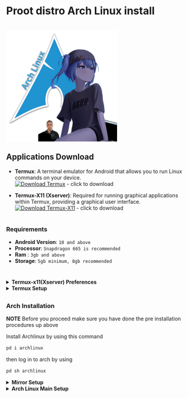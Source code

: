 # Proot distro Arch Linux install
<br><img width="300-" align="center" src="https://github.com/Welpyes/dotfiles-windows/blob/18d130b89831024092f5a6c05cc556dd70efd60f/wallpapers/20241018_195232.png">

## Applications Download

- **Termux**: A terminal emulator for Android that allows you to run Linux commands on your device.  
  [![Download Termux](https://img.shields.io/badge/Download-Termux-brightgreen?style=for-the-badge&logo=android)](https://f-droid.org/repo/com.termux_118.apk) - click to download

- **Termux-X11 (Xserver)**: Required for running graphical applications within Termux, providing a graphical user interface.  
  [![Download Termux-X11](https://img.shields.io/badge/Download-Termux--X11-blue?style=for-the-badge&logo=linux)](https://github.com/ahmad1abbadi/extra/releases/download/apps/termux-x11.apk) - click to download 
# 

### Requirements
* **Android Version**: `10 and above`
* **Processor**: `Snapdragon 665 is recommended`
* **Ram** : `3gb and above`
* **Storage**: `5gb minimum, 8gb recommended`
# 
<details>
<summary><b>Termux-x11(Xserver) Preferences</b></summary>

#### Output  
- Display resolution mode  - Exact 
- Display resolution  - 1920x1080(minimum is 1280x720)
- Stretch to fit display  - Off
- Reseed screen while soft keyboard is open  - Off
- PIP mode  - Off
- Fullscreen on device display  - On
- Force landscape orientation  - On
- Hide display cutout (if any)  - Optional
- Keep Screen On - On

### Pointer
- Touchscreen input mode  - Trackpad  
- Show stylus click options  - Off
- Show mouse click helper overlay  - On
- Capture external mouse when possible  - On
- Transform captured pointer movements  - On  
- Enable tap-to-move for touchpads - Off

### Keyboard
Toggle Keyboard using back key - On
**Everything else is optional**

</details>

<details>
<summary><b>Termux Setup</b></summary>
<br> 
First off all use this to update repos and check for bad ones

```sh
termux-change-repo && pkg upgrade -y
```
![termux-change-repo1](https://github.com/Welpyes/Proot-distro-Arch-Linux/blob/a329f2be169ed71e6e812f926df9d911310c5c81/.Readme-Resources/termux-repos1.jpg)
![termux-change-repo2](https://github.com/Welpyes/Proot-distro-Arch-Linux/blob/a329f2be169ed71e6e812f926df9d911310c5c81/.Readme-Resources/termux-repos2.jpg)


<br> 
Installing additional repos

```sh
pkg install root-repo x11-repo tur-repo -y
```
<br>
Install proot-distro and necessary packages

```sh
pkg install termux-x11-nightly pulseaudio proot-distro wget -y
```
now thats finished lets move on to **Arch Setup**

</details>

## 

### Arch Installation 

**NOTE** Before you proceed make sure you have done the pre installation procedures up above

Install Archlinux by using this command
```bash
pd i archlinux
```
then log in to arch by using
```bash
pd sh archlinux
```

<details>
<summary><b>Mirror Setup</b></summary>

First of all we have to enable mirrors based on your region to achieve fast download speeds
```bash
nano /etc/pacman.d/mirrorlist
```
After executing that command, disable the Geo-ip server by adding a comment (#) in front of `server` entry <br>
example: **DONT COPY THIS**
```bash
## Geo-IP based mirror selection and load balancing
   Server = http://mirror.archlinuxarm.org/$arch/$repo`
/\
 L add # Here
```
after that just remove the comment on the servers you want based on your region
```bash
### Japan
## Tokyo
 # Server = http://jp.mirror.archlinuxarm.org/$arch/$repo
 /\
  L remove the # here
 ```
 then save the file by clicking `ctrl` then O<br>
 and closing nano by `ctrl` then X
 
</details>


<details>
<summary><b>Arch Linux Main Setup</b></summary>

Do a full system upgrade
```bash
pacman -Syyyyyyyyyyu
```
install sudo and xfce4 
```bash
pacman -S sudo xfce4 --noconfirm
```
add user (add your username) **NOTE** dont forget that your username is case sensitive 
```bash
useradd -m -G wheel {Username}
```
Add a password to your user
```bash
passwd Welpyes
```
open the sudoers file using this command 
```bash
nano /etc/sudoers
```
now scroll down and find `User Privilege Specification` one line under `root` add:
```bash
{Username} ALL=(ALL) ALL
```
then save the file<br>
<br>
now we're gonna select your timezone using
```bash
tzselect
```
Choose your region and country and copy the `export` command it outputs<br>
eg. `export tz={timezone}` then execute it to save

exit archlinux by typing `exit` to return to termux

### Launching Archlinux
inside termux 
import the script using 
```bash
wget https://raw.githubusercontent.com/Welpyes/dotfiles-resource/refs/heads/main/startxfce4_arch.sh
```
Now if you changed the username open the script by using nano
```bash
nano startxfce4_arch.sh
```
and in line 25 change `Welpyes` to your username of choice<br>

now to launch arch linux just use this command
```bash
bash startxfce4_arch.sh
```
If You're getting `"[Process completed (signal 9) - press Enter]"` Termux error see this reddit post [link](https://www.reddit.com/r/termux/comments/w0ixkp/comment/ighshu6/?utm_source=share&utm_medium=mweb3x&utm_name=mweb3xcss&utm_term=1&utm_content=share_button)

</details>
